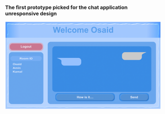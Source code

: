 ### The first prototype picked for the chat application unresponsive design

![chat app](/wireframe/g10755.png)
